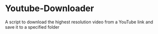 # Youtube-Downloader
A script to download the highest resolution video from a YouTube link and save it to a specified folder
